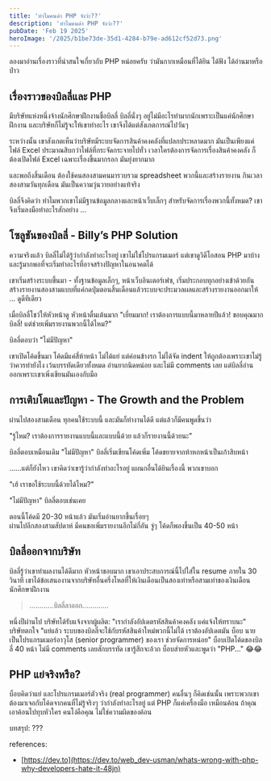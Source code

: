 ```yaml
---
title: 'ทำไมคนด่า PHP จังว่ะ??'
description: 'ทำไมคนด่า PHP จังว่ะ??'
pubDate: 'Feb 19 2025'
heroImage: '/2025/b1be73de-35d1-4284-b79e-ad612cf52d73.png'
---
```

ลองมาอ่านเรื่องราวที่น่าสนใจเกี่ยวกับ PHP หน่อยครับ ว่ามันกากเหมือนที่ได้ยิน ได้ฟัง ได้อ่านมาหรือป่าว

## เรื่องราวของบิลลี่และ PHP
มีบริษัทแห่งหนึ่งจ้างนักศึกษาฝึกงานชื่อบิลลี่ บิลลี่นั่งๆ อยู่ไม่มีอะไรทำมากนักเพราะเป็นแค่นักศึกษาฝึกงาน และบริษัทก็ไม่รู้จะให้เขาทำอะไร เขาจึงได้แต่สังเกตการณ์ไปวันๆ

ระหว่างนั้น เขาสังเกตเห็นว่าบริษัทมีระบบจัดการสินค้าคงคลังที่แปลกประหลาดมาก มันเป็นเพียงแค่ไฟล์ Excel ประมาณสิบกว่าไฟล์ที่กระจัดกระจายไปทั่ว เวลาใครต้องการจัดการเรื่องสินค้าคงคลัง ก็ต้องเปิดไฟล์ Excel เฉพาะเรื่องขึ้นมากรอก มันยุ่งยากมาก

และพอถึงสิ้นเดือน ต้องใช้คนสองสามคนมารวบรวม spreadsheet พวกนี้และสร้างรายงาน กินเวลาสองสามวันทุกเดือน มันเป็นความวุ่นวายอย่างแท้จริง

บิลลี่จึงคิดว่า ทำไมพวกเขาไม่มีฐานข้อมูลกลางและหน้าเว็บเล็กๆ สำหรับจัดการเรื่องพวกนี้ทั้งหมด? เขาจึงเริ่มลงมือทำอะไรสักอย่าง ...

## โซลูชันของบิลลี่ - Billy’s PHP Solution
ความจริงแล้ว บิลลี่ไม่ได้รู้ว่ากำลังทำอะไรอยู่ เขาไม่ใช่โปรแกรมเมอร์ แต่เขาดูวิดีโอสอน PHP มาบ้าง และรู้มากพอที่จะเริ่มทำอะไรที่อาจสร้างปัญหาในอนาคตได้

เขาเริ่มสร้างระบบขึ้นมา - ทั้งฐานข้อมูลเล็กๆ, หน้าเว็บอินเตอร์เฟซ, เริ่มประกอบทุกอย่างเข้าด้วยกัน สร้างรายงานสองสามแบบที่แค่กดปุ่มตอนสิ้นเดือนแล้วระบบจะประมวลผลและสร้างรายงานออกมาให้ ... ดูดีทีเดียว

เมื่อบิลลี่โชว์ให้หัวหน้าดู หัวหน้าตื่นเต้นมาก
"เยี่ยมมาก! เราต้องการแบบนี้มาหลายปีแล้ว! ขอบคุณมากบิลลี่! แต่ช่วยเพิ่มรายงานพวกนี้ได้ไหม?"

บิลลี่ตอบว่า "ไม่มีปัญหา"

เขาเปิดโค้ดขึ้นมา โค้ดมีแค่สี่ห้าหน้า ไม่ได้แย่ แต่ค่อนข้างรก ไม่ได้จัด indent ให้ถูกต้องเพราะเขาไม่รู้ว่าควรทำยังไง เว้นบรรทัดเดียวทั้งหมด อ่านยากนิดหน่อย และไม่มี comments เลย แต่บิลลี่อ่านออกเพราะเขาเพิ่งเขียนมันเองกับมือ

## การเติบโตและปัญหา - The Growth and the Problem
ผ่านไปสองสามเดือน ทุกคนใช้ระบบนี้ และมันก็ทำงานได้ดี แต่แล้วก็มีคนพูดขึ้นว่า

"รู้ไหม? เราต้องการรายงานแบบนี้และแบบนี้ด้วย แล้วก็รายงานนี้ด้วยนะ"

บิลลี่ตอบเหมือนเดิม "ไม่มีปัญหา"
บิลลี่เริ่มเขียนโค้ดเพิ่ม
โค้ดขยายจากห้าหกหน้าเป็นเก้าสิบหน้า

......แต่ก็ยังไหว เขาคิดว่าเขารู้ว่ากำลังทำอะไรอยู่
แผนกอื่นได้ยินเรื่องนี้ พวกเขาบอก

"เฮ้ เราขอใช้ระบบนี้ด้วยได้ไหม?"

"ไม่มีปัญหา" บิลลี่ตอบเช่นเคย

ตอนนี้โค้ดมี 20-30 หน้าแล้ว มันเริ่มอ่านยากขึ้นเรื่อยๆ\
ผ่านไปอีกสองสามสัปดาห์ มีคนขอเพิ่มรายงานอีกไม่กี่อัน จู่ๆ โค้ดก็พองขึ้นเป็น 40-50 หน้า

## บิลลี่ออกจากบริษัท
บิลลี่รู้ว่าเขาทำผลงานได้ดีมาก หัวหน้าชอบมาก เขาเอาประสบการณ์นี้ไปใส่ใน resume
ภายใน 30 วินาที เขาได้ข้อเสนองานจากบริษัทอื่นครึ่งโหลที่ให้เงินเดือนเป็นสองเท่าหรือสามเท่าของเงินเดือนนักศึกษาฝึกงาน

> ............บิลลี่ลาออก.............

หนึ่งปีผ่านไป บริษัทได้รับแจ้งจากผู้ผลิต:
"เรากำลังอัปเดตรหัสสินค้าคงคลัง แค่แจ้งให้ทราบนะ"
บริษัทตกใจ
"แย่แล้ว ระบบของบิลลี่จะใช้กับรหัสสินค้าใหม่พวกนี้ไม่ได้ เราต้องอัปเดตมัน บ็อบ นายเป็นโปรแกรมเมอร์อาวุโส (senior programmer) ของเรา ช่วยจัดการหน่อย"
บ็อบเปิดโค้ดของบิลลี่ 40 หน้า ไม่มี comments เลยสักบรรทัด เขารู้สึกจะอ้วก
บ็อบส่ายหัวและพูดว่า "PHP..." 😂😂

## PHP แย่จริงหรือ?
บ็อบคิดว่าแย่ และโปรแกรมเมอร์ตัวจริง (real programmer) คนอื่นๆ ก็คิดเช่นนั้น เพราะพวกเขาต้องมาเจอกับโค้ดจากคนที่ไม่รู้จริงๆ ว่ากำลังทำอะไรอยู่
แต่ PHP ก็แค่เครื่องมือ เหมือนค้อน ถ้าคุณเอาค้อนไปทุบหัวใคร คนโง่คือคุณ ไม่ใช่ความผิดของค้อน

บทสรุป: ???

references:
- [https://dev.to](https://dev.to/web_dev-usman/whats-wrong-with-php-why-developers-hate-it-48jn)